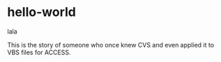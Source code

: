 # hello-world
lala

This is the story of someone who once knew CVS and even applied it to VBS files for ACCESS.
